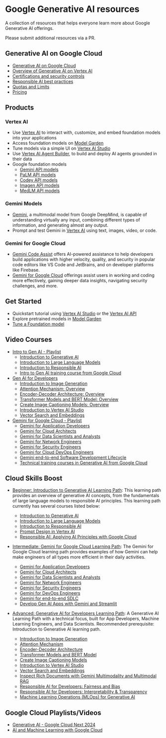 # Google Generative AI resources

A collection of resources that helps everyone learn more about Google Generative AI offerings.

Please submit additional resources via a PR.

## Generative AI on Google Cloud

- [Generative AI on Google Cloud](https://cloud.google.com/ai/generative-ai)
- [Overview of Generative AI on Vertex AI](https://cloud.google.com/vertex-ai/generative-ai/docs/learn/overview)
- [Certifications and security controls](https://cloud.google.com/vertex-ai/generative-ai/docs/security-controls)
- [Responsible AI best practices](https://cloud.google.com/vertex-ai/generative-ai/docs/learn/responsible-ai)
- [Quotas and Limits](https://cloud.google.com/vertex-ai/generative-ai/docs/quotas)
- [Pricing](https://cloud.google.com/vertex-ai/pricing#generative_ai_models)

## Products

### Vertex AI

- Use [Vertex AI](https://cloud.google.com/vertex-ai) to interact with, customize, and embed foundation models into your applications
- Access foundation models on [Model Garden](https://cloud.google.com/model-garden)
- Tune models via a simple UI on [Vertex AI Studio](https://cloud.google.com/generative-ai-studio)
- Use [Vertex AI Agent Builder](https://cloud.google.com/products/agent-builder), to build and deploy AI agents grounded in their data
- Google foundation models
  - [Gemini API models](https://cloud.google.com/vertex-ai/generative-ai/docs/learn/models#gemini-models)
  - [PaLM API models](https://cloud.google.com/vertex-ai/generative-ai/docs/learn/models#palm-models)
  - [Codey API models](https://cloud.google.com/vertex-ai/generative-ai/docs/learn/models#codey-models)
  - [Imagen API models](https://cloud.google.com/vertex-ai/generative-ai/docs/learn/models#imagen-models)
  - [MedLM API models](https://cloud.google.com/vertex-ai/generative-ai/docs/learn/models#medlm-models)

### Gemini Models

- [Gemini](https://cloud.google.com/vertex-ai/docs/generative-ai/multimodal/overview), a multimodal model from Google DeepMind, is capable of understanding virtually any input, combining different types of information, and generating almost any output.
- Prompt and test Gemini in [Vertex AI](https://console.cloud.google.com/freetrial/?redirectPath=%2Fvertex-ai%2Fgenerative%2Fmultimodal%2Fcreate%2Ftext) using text, images, video, or code.

### Gemini for Google Cloud

- [Gemini Code Assist](https://cloud.google.com/products/gemini/code-assist) offers AI-powered assistance to help developers build applications with higher velocity, quality, and security in popular code editors like VS Code and JetBrains, and on developer platforms like Firebase.
- [Gemini for Google Cloud](https://cloud.google.com/products/gemini) offerings assist users in working and coding more effectively, gaining deeper data insights, navigating security challenges, and more.

## Get Started

- Quickstart tutorial using [Vertex AI Studio](https://cloud.google.com/vertex-ai/generative-ai/docs/start/quickstarts/quickstart) or the [Vertex AI API](https://cloud.google.com/vertex-ai/generative-ai/docs/start/quickstarts/quickstart-multimodal)
- Explore pretrained models in [Model Garden](https://cloud.google.com/vertex-ai/docs/start/explore-models)
- [Tune a Foundation model](https://cloud.google.com/vertex-ai/generative-ai/docs/models/tune-models)

## Video Courses

- [Intro to Gen AI - Playlist](https://www.youtube.com/playlist?list=PLBgogxgQVM9sl-KnKywVEhkb3QtLHU4OK)
  - [Introduction to Generative AI](https://www.youtube.com/watch?v=cZaNf2rA30k&list=PLBgogxgQVM9sl-KnKywVEhkb3QtLHU4OK&index=1&pp=iAQB)
  - [Introduction to Large Language Models](https://www.youtube.com/watch?v=RBzXsQHjptQ&list=PLBgogxgQVM9sl-KnKywVEhkb3QtLHU4OK&index=2&pp=iAQB)
  - [Introduction to Responsible AI](https://www.youtube.com/watch?v=w_3L1Bf2P_g&list=PLBgogxgQVM9sl-KnKywVEhkb3QtLHU4OK&index=3&pp=iAQB)
  - [Intro to Gen AI training course from Google Cloud](https://www.youtube.com/watch?v=9Eh7gsIH5h4&list=PLBgogxgQVM9sl-KnKywVEhkb3QtLHU4OK&index=4&pp=iAQB)
- [Gen AI for Developers](https://www.youtube.com/watch?v=JR9Gdo-_lx8&list=PLBgogxgQVM9s0i9oloJwjIG-zj6Svsm20)
  - [Introduction to Image Generation](https://www.youtube.com/watch?v=JR9Gdo-_lx8&list=PLBgogxgQVM9s0i9oloJwjIG-zj6Svsm20&index=1&pp=iAQB)
  - [Attention Mechanism: Overview](https://www.youtube.com/watch?v=8PmOaVYVeKY&list=PLBgogxgQVM9s0i9oloJwjIG-zj6Svsm20&index=2&pp=iAQB)
  - [Encoder-Decoder Architecture: Overview](https://www.youtube.com/watch?v=671xny8iows&list=PLBgogxgQVM9s0i9oloJwjIG-zj6Svsm20&index=3&pp=iAQB)
  - [Transformer Models and BERT Model: Overview](https://www.youtube.com/watch?v=hsp1OAcoLBY&list=PLBgogxgQVM9s0i9oloJwjIG-zj6Svsm20&index=4&pp=iAQB)
  - [Create Image Captioning Models: Overview](https://www.youtube.com/watch?v=0BaIeMoFEoE&list=PLBgogxgQVM9s0i9oloJwjIG-zj6Svsm20&index=5&pp=iAQB)
  - [Introduction to Vertex AI Studio](https://www.youtube.com/watch?v=KWarqNq195M&list=PLBgogxgQVM9s0i9oloJwjIG-zj6Svsm20&index=6&pp=iAQB)
  - [Vector Search and Embeddings](https://www.youtube.com/watch?v=YlAWtEAJl9g&list=PLBgogxgQVM9s0i9oloJwjIG-zj6Svsm20&index=7&pp=iAQB)
- [Gemini for Google Cloud - Playlist](https://www.youtube.com/playlist?list=PLBgogxgQVM9vMyRWTvDqxc-N5pYp-a98F)
  - [Gemini for Application Developers](https://www.youtube.com/watch?v=WsXVGr0Q3C4&list=PLBgogxgQVM9vMyRWTvDqxc-N5pYp-a98F&index=1&pp=iAQB)
  - [Gemini for Cloud Architects](https://www.youtube.com/watch?v=y-dlxWHtfhQ&list=PLBgogxgQVM9vMyRWTvDqxc-N5pYp-a98F&index=2&pp=iAQB)
  - [Gemini for Data Scientists and Analysts](https://www.youtube.com/watch?v=0H7brO5JeCQ&list=PLBgogxgQVM9vMyRWTvDqxc-N5pYp-a98F&index=3&pp=iAQB)
  - [Gemini for Network Engineers](https://www.youtube.com/watch?v=RHla4EEleCE&list=PLBgogxgQVM9vMyRWTvDqxc-N5pYp-a98F&index=4&pp=iAQB)
  - [Gemini for Security Engineers](https://www.youtube.com/watch?v=08xeOzUUL-g&list=PLBgogxgQVM9vMyRWTvDqxc-N5pYp-a98F&index=5&pp=iAQB)
  - [Gemini for Cloud DevOps Engineers](https://www.youtube.com/watch?v=zaVTJVwtyzI&list=PLBgogxgQVM9vMyRWTvDqxc-N5pYp-a98F&index=6&pp=iAQB)
  - [Gemini end-to-end Software Development Lifecycle](https://www.youtube.com/watch?v=h41eoDraUzE&list=PLBgogxgQVM9vMyRWTvDqxc-N5pYp-a98F&index=7&pp=iAQB)
  - [Technical training courses in Generative AI from Google Cloud](https://www.youtube.com/watch?v=5FIlXPSmUUc&list=PLBgogxgQVM9vMyRWTvDqxc-N5pYp-a98F&index=8&pp=iAQB)

## Cloud Skills Boost

- [Beginner: Introduction to Generative AI Learning Path](https://www.cloudskillsboost.google/paths/118): This learning path provides an overview of generative AI concepts, from the fundamentals of large language models to responsible AI principles. This learning path currently has several courses listed below:

  - [Introduction to Generative AI](https://www.cloudskillsboost.google/course_templates/536)
  - [Introduction to Large Language Models](https://www.cloudskillsboost.google/course_templates/539)
  - [Introduction to Responsible AI](https://www.cloudskillsboost.google/course_templates/554)
  - [Prompt Design in Vertex AI](https://www.cloudskillsboost.google/paths/118/course_templates/976)
  - [Responsible AI: Applying AI Principles with Google Cloud](https://www.cloudskillsboost.google/paths/118/course_templates/388)

- [Intermediate: Gemini for Google Cloud Learning Path](https://www.cloudskillsboost.google/paths/236): The Gemini for Google Cloud learning path provides examples of how Gemini can help make engineers of all types more efficient in their daily activities.

  - [Gemini for Application Developers](https://www.cloudskillsboost.google/course_templates/881)
  - [Gemini for Cloud Architects](https://www.cloudskillsboost.google/paths/236/course_templates/878)
  - [Gemini for Data Scientists and Analysts](https://www.cloudskillsboost.google/paths/236/course_templates/879)
  - [Gemini for Network Engineers](https://www.cloudskillsboost.google/paths/236/course_templates/884)
  - [Gemini for Security Engineers](https://www.cloudskillsboost.google/paths/236/course_templates/886)
  - [Gemini for DevOps Engineers](https://www.cloudskillsboost.google/paths/236/course_templates/882)
  - [Gemini for end-to-end SDLC](https://www.cloudskillsboost.google/course_templates/885)
  - [Develop Gen AI Apps with Gemini and Streamlit](https://www.cloudskillsboost.google/paths/236/course_templates/978)

- [Advanced: Generative AI for Developers Learning Path](https://www.cloudskillsboost.google/paths/183): A Generative AI Learning Path with a technical focus, built for App Developers, Machine Learning Engineers, and Data Scientists. Recommended prerequisite: Introduction to Generative AI learning path.
  - [Introduction to Image Generation](https://www.cloudskillsboost.google/paths/183/course_templates/541)
  - [Attention Mechanism](https://www.cloudskillsboost.google/paths/183/course_templates/537)
  - [Encoder-Decoder Architecture](https://www.cloudskillsboost.google/paths/183/course_templates/543)
  - [Transformer Models and BERT Model](https://www.cloudskillsboost.google/paths/183/course_templates/538)
  - [Create Image Captioning Models](https://www.cloudskillsboost.google/paths/183/course_templates/542)
  - [Introduction to Vertex AI Studio](https://www.cloudskillsboost.google/paths/183/course_templates/552)
  - [Vector Search and Embeddings](https://www.cloudskillsboost.google/paths/183/course_templates/939)
  - [Inspect Rich Documents with Gemini Multimodality and Multimodal RAG](https://www.cloudskillsboost.google/paths/183/course_templates/981)
  - [Responsible AI for Developers: Fairness and Bias](https://www.cloudskillsboost.google/paths/183/course_templates/985)
  - [Responsible AI for Developers: Interpretability & Transparency](https://www.cloudskillsboost.google/paths/183/course_templates/989)
  - [Machine Learning Operations (MLOps) for Generative AI](https://www.cloudskillsboost.google/paths/183/course_templates/927)

## Google Cloud Playlists/Videos

- [Generative AI - Google Cloud Next 2024](https://www.youtube.com/watch?v=PyM3Vt6s1GI&list=PLIivdWyY5sqLHERDVwseyPGka96mCiwpq)
- [AI and Machine Learning with Google Cloud](https://www.youtube.com/watch?v=V6YTS5aofqU&list=PLIivdWyY5sqJdmVMjLI8iCul14XkTRosn)
